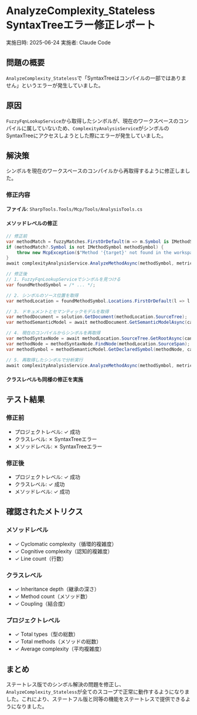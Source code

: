 # AnalyzeComplexity_Stateless SyntaxTreeエラー修正レポート

実施日時: 2025-06-24
実施者: Claude Code

## 問題の概要

`AnalyzeComplexity_Stateless`で「SyntaxTreeはコンパイルの一部ではありません」というエラーが発生していました。

## 原因

`FuzzyFqnLookupService`から取得したシンボルが、現在のワークスペースのコンパイルに属していないため、`ComplexityAnalysisService`がシンボルのSyntaxTreeにアクセスしようとした際にエラーが発生していました。

## 解決策

シンボルを現在のワークスペースのコンパイルから再取得するように修正しました。

### 修正内容

**ファイル**: `SharpTools.Tools/Mcp/Tools/AnalysisTools.cs`

#### メソッドレベルの修正
```csharp
// 修正前
var methodMatch = fuzzyMatches.FirstOrDefault(m => m.Symbol is IMethodSymbol);
if (methodMatch?.Symbol is not IMethodSymbol methodSymbol) {
    throw new McpException($"Method '{target}' not found in the workspace");
}
await complexityAnalysisService.AnalyzeMethodAsync(methodSymbol, metrics, recommendations, cancellationToken);

// 修正後
// 1. FuzzyFqnLookupServiceでシンボルを見つける
var foundMethodSymbol = /* ... */;

// 2. シンボルのソース位置を取得
var methodLocation = foundMethodSymbol.Locations.FirstOrDefault(l => l.IsInSource);

// 3. ドキュメントとセマンティックモデルを取得
var methodDocument = solution.GetDocument(methodLocation.SourceTree);
var methodSemanticModel = await methodDocument.GetSemanticModelAsync(cancellationToken);

// 4. 現在のコンパイルからシンボルを再取得
var methodSyntaxNode = await methodLocation.SourceTree.GetRootAsync(cancellationToken);
var methodNode = methodSyntaxNode.FindNode(methodLocation.SourceSpan);
var methodSymbol = methodSemanticModel.GetDeclaredSymbol(methodNode, cancellationToken) as IMethodSymbol;

// 5. 再取得したシンボルで分析実行
await complexityAnalysisService.AnalyzeMethodAsync(methodSymbol, metrics, recommendations, cancellationToken);
```

#### クラスレベルも同様の修正を実施

## テスト結果

### 修正前
- プロジェクトレベル: ✓ 成功
- クラスレベル: ✗ SyntaxTreeエラー
- メソッドレベル: ✗ SyntaxTreeエラー

### 修正後
- プロジェクトレベル: ✓ 成功
- クラスレベル: ✓ 成功
- メソッドレベル: ✓ 成功

## 確認されたメトリクス

### メソッドレベル
- ✓ Cyclomatic complexity（循環的複雑度）
- ✓ Cognitive complexity（認知的複雑度）
- ✓ Line count（行数）

### クラスレベル
- ✓ Inheritance depth（継承の深さ）
- ✓ Method count（メソッド数）
- ✓ Coupling（結合度）

### プロジェクトレベル
- ✓ Total types（型の総数）
- ✓ Total methods（メソッドの総数）
- ✓ Average complexity（平均複雑度）

## まとめ

ステートレス版でのシンボル解決の問題を修正し、`AnalyzeComplexity_Stateless`が全てのスコープで正常に動作するようになりました。これにより、ステートフル版と同等の機能をステートレスで提供できるようになりました。
